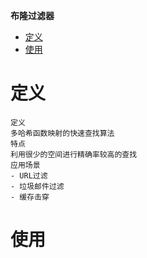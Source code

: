**布隆过滤器**
- [定义](#定义)
- [使用](#使用)

# 定义 #
```
定义
多哈希函数映射的快速查找算法
特点
利用很少的空间进行精确率较高的查找
应用场景
- URL过滤
- 垃圾邮件过滤
- 缓存击穿
```

# 使用 #
```
``` 
